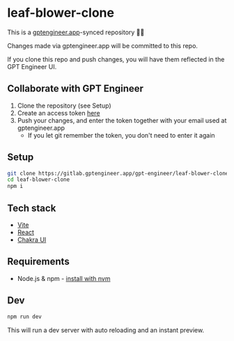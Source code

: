 # leaf-blower-clone


 This is a [gptengineer.app](https://gptengineer.app)-synced repository 🌟🤖

Changes made via gptengineer.app will be committed to this repo. 

If you clone this repo and push changes, you will have them reflected in the GPT Engineer UI.


## Collaborate with GPT Engineer


1. Clone the repository (see Setup)
2. Create an access token [here](https://run.gptengineer.app/profile/settings)
3. Push your changes, and enter the token together with your email used at gptengineer.app
   - If you let git remember the token, you don't need to enter it again


## Setup

```sh
git clone https://gitlab.gptengineer.app/gpt-engineer/leaf-blower-clone.git
cd leaf-blower-clone
npm i
```

## Tech stack

- [Vite](https://vitejs.dev/)
- [React](https://react.dev/)
- [Chakra UI](https://chakra-ui.com/)

## Requirements

- Node.js & npm - [install with nvm](https://github.com/nvm-sh/nvm#installing-and-updating)

## Dev

```sh
npm run dev
```

This will run a dev server with auto reloading and an instant preview.
